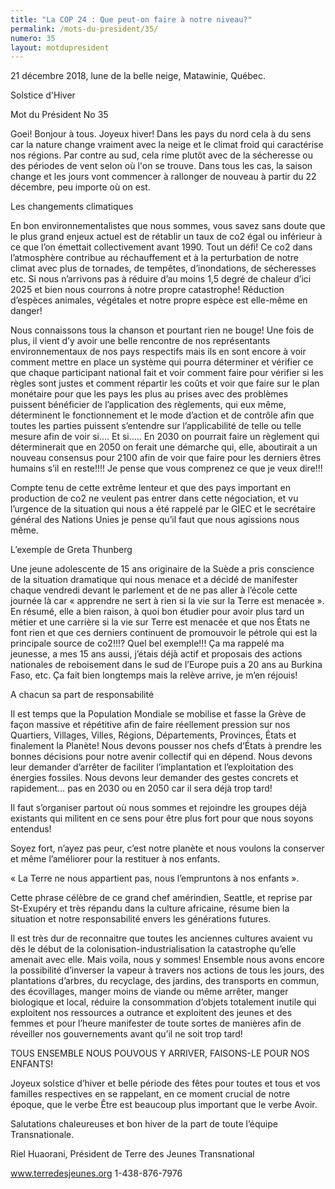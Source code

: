 ```yaml
---
title: "La COP 24 : Que peut-on faire à notre niveau?"
permalink: /mots-du-president/35/
numero: 35
layout: motdupresident
---
```


21 décembre 2018, lune de la belle neige, Matawinie, Québec.

Solstice d'Hiver

Mot du Président No 35

Goei! Bonjour à tous. Joyeux hiver! Dans les pays du nord cela à du sens car la nature change vraiment avec la neige et le climat froid qui caractérise nos régions. Par contre au sud, cela rime plutôt avec de la sécheresse ou des périodes de vent selon où l'on se trouve. Dans tous les cas, la saison change et les jours vont commencer à rallonger de nouveau à partir du 22 décembre, peu importe où on est.

Les changements climatiques

En bon environnementalistes que nous sommes, vous savez sans doute que le plus grand enjeux actuel est de rétablir un taux de co2 égal ou inférieur à ce que l’on émettait collectivement avant 1990. Tout un défi! Ce co2 dans l’atmosphère contribue au réchauffement et à la perturbation de notre climat avec plus de tornades, de tempêtes, d’inondations, de sécheresses etc. Si nous n’arrivons pas à réduire d’au moins 1,5 degré de chaleur d’ici 2025 et bien nous courrons à notre propre catastrophe! Réduction d’espèces animales, végétales et notre propre espèce est elle-même en danger!

Nous connaissons tous la chanson et pourtant rien ne bouge! Une fois de plus, il vient d’y avoir une belle rencontre de nos représentants environnementaux de nos pays respectifs mais ils en sont encore à voir comment mettre en place un système qui pourra déterminer et vérifier ce que chaque participant national fait et voir comment faire pour vérifier si les règles sont justes et comment répartir les coûts et voir que faire sur le plan monétaire pour que les pays les plus au prises avec des problèmes puissent bénéficier de l’application des règlements, qui eux même, déterminent le fonctionnement et le mode d’action et de contrôle afin que toutes les parties puissent s’entendre sur l’applicabilité de telle ou telle mesure afin de voir si…. Et si….. En 2030 on pourrait faire un règlement qui déterminerait que en 2050 on ferait une démarche qui, elle, aboutirait a un nouveau consensus pour 2100 afin de voir que faire pour les derniers êtres humains s’il en reste!!!! Je pense que vous comprenez ce que je veux dire!!!

Compte tenu de cette extrême lenteur et que des pays important en production de co2 ne veulent pas entrer dans cette négociation, et vu l’urgence de la situation qui nous a été rappelé par le GIEC et le secrétaire général des Nations Unies je pense qu’il faut que nous agissions nous même.

L’exemple de Greta Thunberg

Une jeune adolescente de 15 ans originaire de la Suède a pris conscience de la situation dramatique qui nous menace et a décidé de manifester chaque vendredi devant le parlement et de ne pas aller à l’école cette journée là car « apprendre ne sert à rien si la vie sur la Terre est menacée ». En résumé, elle a bien raison, à quoi bon étudier pour avoir plus tard un métier et une carrière si la vie sur Terre est menacée et que nos États ne font rien et que ces derniers continuent de promouvoir le pétrole qui est la principale source de co2!!!? Quel bel exemple!!! Ça ma rappelé ma jeunesse, a mes 15 ans aussi, j’étais déjà actif et proposais des actions nationales de reboisement dans le sud de l’Europe puis a 20 ans au Burkina Faso, etc. Ça fait bien longtemps mais la relève arrive, je m’en réjouis!

A chacun sa part de responsabilité

Il est temps que la Population Mondiale se mobilise et fasse la Grève de façon massive et répétitive afin de faire réellement pression sur nos Quartiers, Villages, Villes, Régions, Départements, Provinces, États et finalement la Planète! Nous devons pousser nos chefs d’États à prendre les bonnes décisions pour notre avenir collectif qui en dépend. Nous devons leur demander d’arrêter de faciliter l’implantation et l’exploitation des énergies fossiles. Nous devons leur demander des gestes concrets et rapidement… pas en 2030 ou en 2050 car il sera déjà trop tard!

Il faut s’organiser partout où nous sommes et rejoindre les groupes déjà existants qui militent en ce sens pour être plus fort pour que nous soyons entendus!

Soyez fort, n’ayez pas peur, c’est notre planète et nous voulons la conserver et même l’améliorer pour la restituer à nos enfants.

« La Terre ne nous appartient pas, nous l’empruntons à nos enfants ».

Cette phrase célèbre de ce grand chef amérindien, Seattle, et reprise par St-Exupéry et très répandu dans la culture africaine, résume bien la situation et notre responsabilité envers les générations futures.

Il est très dur de reconnaitre que toutes les anciennes cultures avaient vu dès le début de la colonisation-industrialisation la catastrophe qu’elle amenait avec elle. Mais voila, nous y sommes! Ensemble nous avons encore la possibilité d’inverser la vapeur à travers nos actions de tous les jours, des plantations d’arbres, du recyclage, des jardins, des transports en commun, des écovillages, manger moins de viande ou même arrêter, manger biologique et local, réduire la consommation d’objets totalement inutile qui exploitent nos ressources a outrance et exploitent des jeunes et des femmes et pour l’heure manifester de toute sortes de manières afin de réveiller nos gouvernements avant qu’il ne soit trop tard!

TOUS ENSEMBLE NOUS POUVOUS Y ARRIVER, FAISONS-LE POUR NOS ENFANTS!

Joyeux solstice d’hiver et belle période des fêtes pour toutes et tous et vos familles respectives en se rappelant, en ce moment crucial de notre époque, que le verbe Être est beaucoup plus important que le verbe Avoir.

Salutations chaleureuses et bon hiver de la part de toute l’équipe Transnationale.

Riel Huaorani, Président de Terre des Jeunes Transnational    

www.terredesjeunes.org 1-438-876-7976

 
